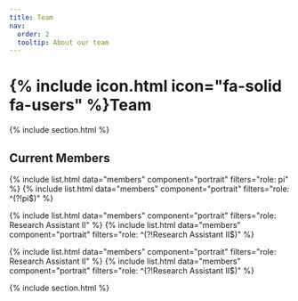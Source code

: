 ```yaml
---
title: Team
nav:
  order: 2
  tooltip: About our team
---
```


# {% include icon.html icon="fa-solid fa-users" %}Team



{% include section.html %}

## Current Members

{% include list.html data="members" component="portrait" filters="role: pi" %}
{% include list.html data="members" component="portrait" filters="role: ^(?!pi$)" %}

{% include list.html data="members" component="portrait" filters="role: Research Assistant II" %}
{% include list.html data="members" component="portrait" filters="role: ^(?!Research Assistant II$)" %}

{% include list.html data="members" component="portrait" filters="role: Research Assistant II" %}
{% include list.html data="members" component="portrait" filters="role: ^(?!Research Assistant II$)" %}

{% include section.html %}
